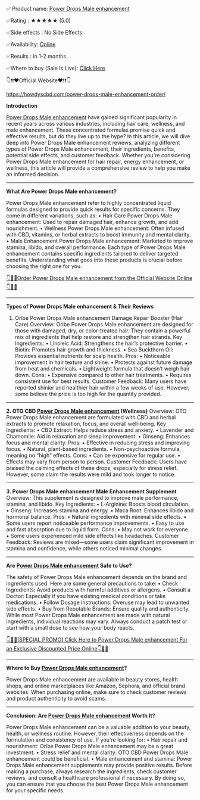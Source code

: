 ✅ Product name: [Power Drops Male enhancement](https://howdyscbd.com/power-drops-male-enhancement-order/)

✅Rating : ★★★★★ (5.0)	

✅Side effects : No Side Effects

✅Availability: [Online](https://howdyscbd.com/power-drops-male-enhancement-order/)

✅Results : in 1-2 months

✅Where to buy (Sale Is Live): [Click Here](https://howdyscbd.com/power-drops-male-enhancement-order/) 


👇❗❗❤️Official Website❤️❗❗👇

https://howdyscbd.com/power-drops-male-enhancement-order/


**Introduction**


[Power Drops Male enhancement](https://howdyscbd.com/power-drops-male-enhancement-order/) have gained significant popularity in recent years across various industries, including hair care, wellness, and male enhancement. These concentrated formulas promise quick and effective results, but do they live up to the hype? In this article, we will dive deep into Power Drops Male enhancement reviews, analyzing different types of Power Drops Male enhancement, their ingredients, benefits, potential side effects, and customer feedback. Whether you're considering Power Drops Male enhancement for hair repair, energy enhancement, or wellness, this article will provide a comprehensive review to help you make an informed decision.

________________________________________
**What Are Power Drops Male enhancement?**

Power Drops Male enhancement refer to highly concentrated liquid formulas designed to provide quick results for specific concerns. They come in different variations, such as:
•	Hair Care Power Drops Male enhancement: Used to repair damaged hair, enhance growth, and add nourishment.
•	Wellness Power Drops Male enhancement: Often infused with CBD, vitamins, or herbal extracts to boost immunity and mental clarity.
•	Male Enhancement Power Drops Male enhancement: Marketed to improve stamina, libido, and overall performance.
Each type of Power Drops Male enhancement contains specific ingredients tailored to deliver targeted benefits. Understanding what goes into these products is crucial before choosing the right one for you.

[👇🥳😍Order Power Drops Male enhancement from the Official Website Online👇🥳😍](https://howdyscbd.com/power-drops-male-enhancement-order/)

________________________________________
**Types of Power Drops Male enhancement & Their Reviews**

1. Oribe Power Drops Male enhancement Damage Repair Booster (Hair Care)
Overview: Oribe Power Drops Male enhancement are designed for those with damaged, dry, or color-treated hair. They contain a powerful mix of ingredients that help restore and strengthen hair strands.
Key Ingredients:
•	Linoleic Acid: Strengthens the hair’s protective barrier.
•	Biotin: Promotes hair growth and thickness.
•	Sea Buckthorn Oil: Provides essential nutrients for scalp health.
Pros:
•	Noticeable improvement in hair texture and shine.
•	Protects against future damage from heat and chemicals.
•	Lightweight formula that doesn’t weigh hair down.
Cons:
•	Expensive compared to other hair treatments.
•	Requires consistent use for best results.
Customer Feedback: Many users have reported shinier and healthier hair within a few weeks of use. However, some believe the price is too high for the quantity provided.
________________________________________
**2. OTO CBD [Power Drops Male enhancement](https://howdyscbd.com/power-drops-male-enhancement-order/) (Wellness)**
Overview: OTO Power Drops Male enhancement are formulated with CBD and herbal extracts to promote relaxation, focus, and overall well-being.
Key Ingredients:
•	CBD Extract: Helps reduce stress and anxiety.
•	Lavender and Chamomile: Aid in relaxation and sleep improvement.
•	Ginseng: Enhances focus and mental clarity.
Pros:
•	Effective in reducing stress and improving focus.
•	Natural, plant-based ingredients.
•	Non-psychoactive formula, meaning no “high” effects.
Cons:
•	Can be expensive for regular use.
•	Effects may vary from person to person.
Customer Feedback: Users have praised the calming effects of these drops, especially for stress relief. However, some claim the results were mild and took longer to notice.
________________________________________
**3. Power Drops Male enhancement Male Enhancement Supplement**
Overview: This supplement is designed to improve male performance, stamina, and libido.
Key Ingredients:
•	L-Arginine: Boosts blood circulation.
•	Ginseng: Increases stamina and energy.
•	Maca Root: Enhances libido and hormonal balance.
Pros:
•	Natural ingredients with minimal side effects.
•	Some users report noticeable performance improvements.
•	Easy to use and fast absorption due to liquid form.
Cons:
•	May not work for everyone.
•	Some users experienced mild side effects like headaches.
Customer Feedback: Reviews are mixed—some users claim significant improvement in stamina and confidence, while others noticed minimal changes.

________________________________________
**Are [Power Drops Male enhancement](https://howdyscbd.com/power-drops-male-enhancement-order/) Safe to Use?**

The safety of Power Drops Male enhancement depends on the brand and ingredients used. Here are some general precautions to take:
•	Check Ingredients: Avoid products with harmful additives or allergens.
•	Consult a Doctor: Especially if you have existing medical conditions or take medications.
•	Follow Dosage Instructions: Overuse may lead to unwanted side effects.
•	Buy from Reputable Brands: Ensure quality and authenticity.
While most Power Drops Male enhancement are made with natural ingredients, individual reactions may vary. Always conduct a patch test or start with a small dose to see how your body reacts.

[👇🥳😍(SPECIAL PROMO) Click Here to Power Drops Male enhancement For an Exclusive Discounted Price Online👇🥳😍](https://howdyscbd.com/power-drops-male-enhancement-order/)

________________________________________
**Where to Buy [Power Drops Male enhancement](https://howdyscbd.com/power-drops-male-enhancement-order/)?**

Power Drops Male enhancement are available in beauty stores, health shops, and online marketplaces like Amazon, Sephora, and official brand websites. When purchasing online, make sure to check customer reviews and product authenticity to avoid scams.

________________________________________
**Conclusion: Are [Power Drops Male enhancement](https://howdyscbd.com/power-drops-male-enhancement-order/) Worth It?**

Power Drops Male enhancement can be a valuable addition to your beauty, health, or wellness routine. However, their effectiveness depends on the formulation and consistency of use. If you're looking for:
•	Hair repair and nourishment: Oribe Power Drops Male enhancement may be a great investment.
•	Stress relief and mental clarity: OTO CBD Power Drops Male enhancement could be beneficial.
•	Male enhancement and stamina: Power Drops Male enhancement supplements may provide positive results.
Before making a purchase, always research the ingredients, check customer reviews, and consult a healthcare professional if necessary. By doing so, you can ensure that you choose the best Power Drops Male enhancement for your specific needs.
